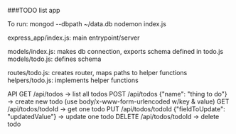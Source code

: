 ###TODO list app

To run:
mongod --dbpath ~/data.db
nodemon index.js

express_app/index.js: main entrypoint/server

models/index.js: makes db connection, exports schema defined in todo.js
models/todo.js: defines schema

routes/todo.js: creates router, maps paths to helper functions
helpers/todo.js: implements helper functions

API
GET /api/todos -> list all todos
POST /api/todos {"name": "thing to do"} -> create new todo
(use body/x-www-form-urlencoded w/key & value)
GET /api/todos/todoId -> get one todo
PUT /api/todos/todoId {"fieldToUpdate": "updatedValue"} -> update one todo
DELETE /api/todos/todoId -> delete todo
